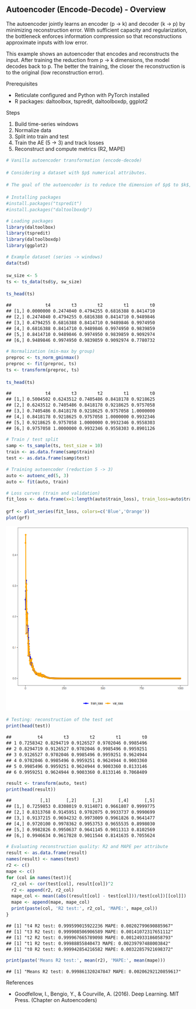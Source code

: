 ## Autoencoder (Encode-Decode) - Overview

The autoencoder jointly learns an encoder (p → k) and decoder (k → p) by minimizing reconstruction error. With sufficient capacity and regularization, the bottleneck enforces information compression so that reconstructions approximate inputs with low error.

This example shows an autoencoder that encodes and reconstructs the input. After training the reduction from p -> k dimensions, the model decodes back to p. The better the training, the closer the reconstruction is to the original (low reconstruction error).

Prerequisites
- Reticulate configured and Python with PyTorch installed
- R packages: daltoolbox, tspredit, daltoolboxdp, ggplot2

Steps
1) Build time-series windows
2) Normalize data
3) Split into train and test
4) Train the AE (5 -> 3) and track losses
5) Reconstruct and compute metrics (R2, MAPE)


``` r
# Vanilla autoencoder transformation (encode-decode)

# Considering a dataset with $p$ numerical attributes.

# The goal of the autoencoder is to reduce the dimension of $p$ to $k$, such that these $k$ attributes are enough to recompose the original $p$ attributes. However from the $k$ dimensions the data is returned back to $p$ dimensions. The higher the autoencoder quality, the more similar is the output to the input.

# Installing packages
#install.packages("tspredit")
#install.packages("daltoolboxdp")
```


``` r
# Loading packages
library(daltoolbox)
library(tspredit)
library(daltoolboxdp)
library(ggplot2)
```


``` r
# Example dataset (series -> windows)
data(tsd)

sw_size <- 5
ts <- ts_data(tsd$y, sw_size)

ts_head(ts)
```

```
##             t4        t3        t2        t1        t0
## [1,] 0.0000000 0.2474040 0.4794255 0.6816388 0.8414710
## [2,] 0.2474040 0.4794255 0.6816388 0.8414710 0.9489846
## [3,] 0.4794255 0.6816388 0.8414710 0.9489846 0.9974950
## [4,] 0.6816388 0.8414710 0.9489846 0.9974950 0.9839859
## [5,] 0.8414710 0.9489846 0.9974950 0.9839859 0.9092974
## [6,] 0.9489846 0.9974950 0.9839859 0.9092974 0.7780732
```


``` r
# Normalization (min-max by group)
preproc <- ts_norm_gminmax()
preproc <- fit(preproc, ts)
ts <- transform(preproc, ts)

ts_head(ts)
```

```
##             t4        t3        t2        t1        t0
## [1,] 0.5004502 0.6243512 0.7405486 0.8418178 0.9218625
## [2,] 0.6243512 0.7405486 0.8418178 0.9218625 0.9757058
## [3,] 0.7405486 0.8418178 0.9218625 0.9757058 1.0000000
## [4,] 0.8418178 0.9218625 0.9757058 1.0000000 0.9932346
## [5,] 0.9218625 0.9757058 1.0000000 0.9932346 0.9558303
## [6,] 0.9757058 1.0000000 0.9932346 0.9558303 0.8901126
```


``` r
# Train / test split
samp <- ts_sample(ts, test_size = 10)
train <- as.data.frame(samp$train)
test <- as.data.frame(samp$test)
```


``` r
# Training autoencoder (reduction 5 -> 3)
auto <- autoenc_ed(5, 3)
auto <- fit(auto, train)
```


``` r
# Loss curves (train and validation)
fit_loss <- data.frame(x=1:length(auto$train_loss), train_loss=auto$train_loss, val_loss=auto$val_loss)

grf <- plot_series(fit_loss, colors=c('Blue','Orange'))
plot(grf)
```

![plot of chunk unnamed-chunk-7](fig/autoenc_ed/unnamed-chunk-7-1.png)


``` r
# Testing: reconstruction of the test set
print(head(test))
```

```
##          t4        t3        t2        t1        t0
## 1 0.7258342 0.8294719 0.9126527 0.9702046 0.9985496
## 2 0.8294719 0.9126527 0.9702046 0.9985496 0.9959251
## 3 0.9126527 0.9702046 0.9985496 0.9959251 0.9624944
## 4 0.9702046 0.9985496 0.9959251 0.9624944 0.9003360
## 5 0.9985496 0.9959251 0.9624944 0.9003360 0.8133146
## 6 0.9959251 0.9624944 0.9003360 0.8133146 0.7068409
```

``` r
result <- transform(auto, test)
print(head(result))
```

```
##           [,1]      [,2]      [,3]      [,4]      [,5]
## [1,] 0.7259853 0.8308019 0.9114071 0.9661807 0.9999775
## [2,] 0.8313768 0.9145951 0.9702075 0.9933737 0.9990699
## [3,] 0.9137215 0.9694232 0.9973009 0.9961826 0.9641477
## [4,] 0.9720100 0.9978362 0.9953753 0.9655535 0.8998030
## [5,] 0.9982826 0.9950637 0.9641145 0.9011313 0.8102569
## [6,] 0.9946634 0.9617828 0.9011544 0.8141635 0.7055624
```


``` r
# Evaluating reconstruction quality: R2 and MAPE per attribute
result <- as.data.frame(result)
names(result) <- names(test)
r2 <- c()
mape <- c()
for (col in names(test)){
  r2_col <- cor(test[col], result[col])^2
  r2 <- append(r2, r2_col)
  mape_col <- mean((abs((result[col] - test[col]))/test[col])[[col]])
  mape <- append(mape, mape_col)
  print(paste(col, 'R2 test:', r2_col, 'MAPE:', mape_col))
}
```

```
## [1] "t4 R2 test: 0.999599015922236 MAPE: 0.00202799690885967"
## [1] "t3 R2 test: 0.999908506906589 MAPE: 0.00141072317651112"
## [1] "t2 R2 test: 0.999967665789098 MAPE: 0.00124933186058793"
## [1] "t1 R2 test: 0.99988855840473 MAPE: 0.00239797488003842"
## [1] "t0 R2 test: 0.999942854216582 MAPE: 0.00322857921698372"
```

``` r
print(paste('Means R2 test:', mean(r2), 'MAPE:', mean(mape)))
```

```
## [1] "Means R2 test: 0.999861320247847 MAPE: 0.00206292120859617"
```

References
- Goodfellow, I., Bengio, Y., & Courville, A. (2016). Deep Learning. MIT Press. (Chapter on Autoencoders)
